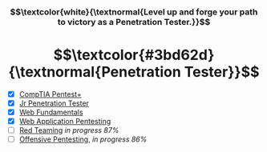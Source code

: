 <h3 align="center"> $$\textcolor{white}{\textnormal{Level up and forge your path to victory as a Penetration Tester.}}$$ </h3>
<h1 align="center"> $$\textcolor{#3bd62d}{\textnormal{Penetration Tester}}$$ </h1>

- [x] [CompTIA Pentest+](https://github.com/RosanaFSS/TryHackMe/blob/main/CompTIA%20Pentest%2B.md)
- [x] [Jr Penetration Tester](https://github.com/RosanaFSS/TryHackMe/blob/main/Jr.%20Penetration%20Tester.md)
- [x] [Web Fundamentals](https://github.com/RosanaFSS/TryHackMe/blob/main/Web%20Fundamentals.md)
- [x] [Web Application Pentesting](https://github.com/RosanaFSS/TryHackMe/blob/main/Web%20Application%20Pentesting.md)
- [ ] [Red Teaming](https://github.com/RosanaFSS/TryHackMe/blob/main/Red%20Teaming.md) <em>in progress 87%</em>
- [ ] [Offensive Pentesting](https://github.com/RosanaFSS/TryHackMe/blob/main/Offensive_Pentesting.md), <em>in progress 86%</em>
